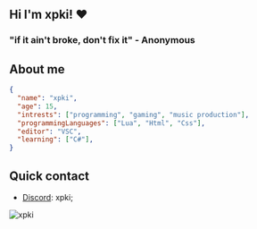 ## Hi I'm xpki! ❤️

### "if it ain't broke, don't fix it" - Anonymous

## About me
```json
{
  "name": "xpki",
  "age": 15,
  "intrests": ["programming", "gaming", "music production"],
  "programmingLanguages": ["Lua", "Html", "Css"],
  "editor": "VSC",
  "learning": ["C#"],
}
```

## Quick contact
- [Discord](https://discord.com/users/405180450793979904): xpki;

<img src="https://komarev.com/ghpvc/?username=xpki&style=flat" alt="xpki" />
